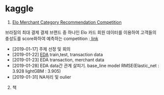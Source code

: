 # kaggle

1. [Elo Merchant Category Recommendation Competition](https://github.com/miniii222/kaggle/tree/master/Elo_Merchant_Category_Recommendation)

브라질의 최대 결제 결제 브랜드 중 하나인 Elo 카드 회원 데이터를 이용하여 고객들의 충성도를 score화하여 예측하는 competition :[ link](https://www.kaggle.com/c/elo-merchant-category-recommendation/)

- [2019-01-17] 주제 선정 및 회의
- [2019-01-22] [EDA](https://github.com/miniii222/kaggle/tree/master/Elo_Merchant_Category_Recommendation/eda) train,test, transaction data
- [2019-01-23] EDA transaction, merchant data
- [2019-01-28] EDA data간 관계 살피기. base_line model RMSE(Elastic_net : 3.928 lightGBM : 3.905)
- [2019-01-31] NA처리 및 oulier


2. 책
